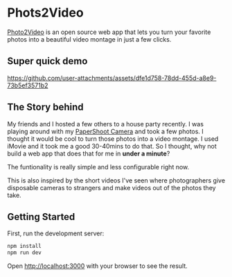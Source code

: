 # Phots2Video

[Photo2Video](https://video.suveenellawela.com) is an open source web app that lets you turn your favorite photos into a beautiful video montage in just a few clicks.

## Super quick demo

https://github.com/user-attachments/assets/dfe1d758-78dd-455d-a8e9-73b5ef3571b2

## The Story behind

My friends and I hosted a few others to a house party recently. I was playing around with my [PaperShoot Camera](https://papershoot.com) and took a few photos. I thought it would be cool to turn those photos into a video montage. I used iMovie and it took me a good 30-40mins to do that. So I thought, why not build a web app that does that for me in **under a minute**?

The funtionality is really simple and less configurable right now.

This is also inspired by the short videos I've seen where photographers give disposable cameras to strangers and make videos out of the photos they take.

## Getting Started

First, run the development server:

```bash
npm install
npm run dev
```

Open [http://localhost:3000](http://localhost:3000) with your browser to see the result.
